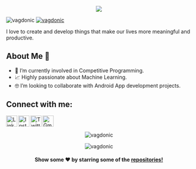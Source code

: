 
<p align="center">
	<img src="https://user-images.githubusercontent.com/41104244/103438360-8fe64d00-4c58-11eb-8ee6-f192d46d6622.png">
</p>
<p align="left"> 
	<img src="https://komarev.com/ghpvc/?username=vagdonic" alt="vagdonic" /> 
	<a href="https://github.com/vagdonic?tab=repositories"><img src="https://badges.pufler.dev/repos/vagdonic" alt="vagdonic" /> </a>
</p>

I love to create and develop things that make our lives more meaningful and productive.

## About Me 🚀
- 🔭 I’m currently involved in Competitive Programming.
- 📈 Highly passionate about Machine Learning.
- 🤓 I’m looking to collaborate with Android App development projects.

## Connect with me:

[<img alt="Gmail" src="https://www.flaticon.com/svg/static/icons/svg/888/888853.svg" width="30px">](mailto:manavvg@gmail.com)
[<img align="left" alt="LinkedIn" width="30px" src="https://www.flaticon.com/svg/static/icons/svg/174/174857.svg" />](https://www.linkedin.com/in/vagdonic/)
[<img align="left" alt="Instagram" width="30px" src="https://www.flaticon.com/svg/static/icons/svg/2111/2111463.svg" />](https://www.instagram.com/vagdonic/)
[<img align = "left" alt="Twitter" src="https://user-images.githubusercontent.com/41104244/103438466-59f59880-4c59-11eb-9937-a16ef61693d9.png" width="30px">](https://twitter.com/vagdonic)

<p align="center"> <img src="https://github-readme-stats.vercel.app/api?username=vagdonic&show_icons=true" alt="vagdonic" /> </p>
<p align="center"> <img src="https://github-readme-stats.vercel.app/api/top-langs/?username=vagdonic&layout=compact" alt="vagdonic" /> </p>


<p align="center">
<h4 align="center">Show some ❤️ by starring some of the <a href="https://github.com/vagdonic?tab=repositories"> repositories!</a></h4>
</p>
